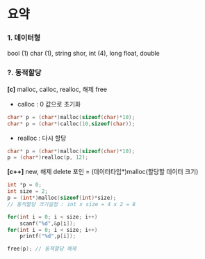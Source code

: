 # 요약

### 1. 데이터형
bool (1)
char (1), string
shor, int (4), long
float, double


### ?. 동적할당
**[c]** malloc, calloc, realloc, 해제 free
* calloc : 0 값으로 초기화
```c
char* p = (char*)malloc(sizeof(char)*10);
char* p = (char*)calloc(10,sizeof(char));

```
* realloc : 다시 할당
```c
char* p = (char*)malloc(sizeof(char)*10);
p = (char*)realloc(p, 12);
```

**[c++]** new, 해제 delete
포인 = (데이터타입*)malloc(할당할 데이터 크기)
```c
int *p = 0;
int size = 2;
p = (int*)malloc(sizeof(int)*size);
// 동적할당 크기설정 : int x size = 4 x 2 = 8

for(int i = 0; i < size; i++)
    scanf("%d",&p[i]);
for(int i = 0; i < size; i++)
    printf("%d",p[i]);

free(p); // 동적할당 해제
```
